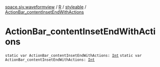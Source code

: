[space.siy.waveformview](../../index.md) / [R](../index.md) / [styleable](index.md) / [ActionBar_contentInsetEndWithActions](./-action-bar_content-inset-end-with-actions.md)

# ActionBar_contentInsetEndWithActions

`static var ActionBar_contentInsetEndWithActions: `[`Int`](https://kotlinlang.org/api/latest/jvm/stdlib/kotlin/-int/index.html)
`static var ActionBar_contentInsetEndWithActions: `[`Int`](https://kotlinlang.org/api/latest/jvm/stdlib/kotlin/-int/index.html)
